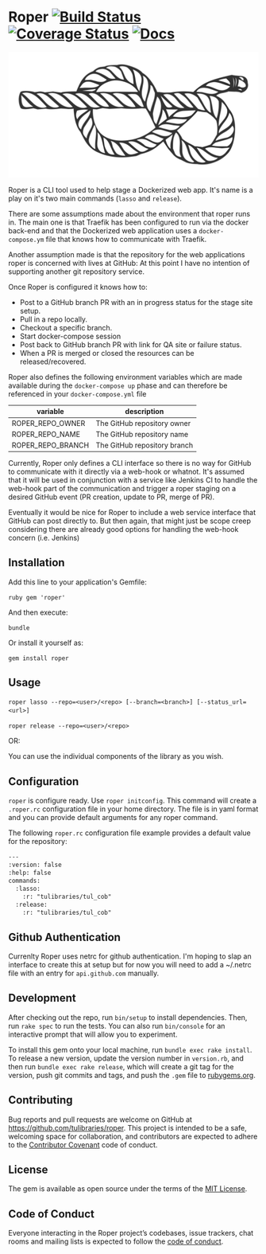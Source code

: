 # Roper [![Build Status](https://travis-ci.org/tulibraries/roper.svg?branch=main)](https://travis-ci.org/tulibraries/roper) [![Coverage Status](https://coveralls.io/repos/github/tulibraries/roper/badge.svg?branch=main)](https://coveralls.io/github/tulibraries/roper?branch=main) [![Docs](https://img.shields.io/badge/docs-rubydoc-blue.svg)](http://www.rubydoc.info/github/tulibraries/roper/main)

<p align="center"><img src="Figure-eight_knot.svg"></p>

Roper is a CLI tool used to help stage a Dockerized web app.  It's name is
a play on it's two main commands (`lasso` and `release`).

There are some assumptions made about the environment that roper runs in.  The
main one is that Traefik has been configured to run via the docker back-end and
that the Dockerized web application uses a `docker-compose.ym` file that knows
how to communicate with Traefik.

Another assumption made is that the repository for the web applications roper is concerned with lives at GitHub: At this point I have no intention of supporting another git repository service.

Once Roper is configured it knows how to:
* Post to a GitHub branch PR with an in progress status for the
  stage site setup.
* Pull in a repo locally.
* Checkout a specific branch.
* Start docker-compose session
* Post back to GitHub branch PR with link for QA site or failure
  status.
* When a PR is merged or closed the resources can be released/recovered.

Roper also defines the following environment variables which are made available
during the `docker-compose up` phase and can therefore be referenced in your
`docker-compose.yml` file

| variable | description |
| -------- | ------------|
| ROPER_REPO_OWNER | The GitHub repository owner |
| ROPER_REPO_NAME | The GitHub repository name |
| ROPER_REPO_BRANCH | The GitHub repository branch |

Currently, Roper only defines a CLI interface so there is no way for GitHub
to communicate with it directly via a web-hook or whatnot. It's assumed that it
will be used in conjunction with a service like Jenkins CI to handle the web-hook
part of the communication and trigger a roper staging on a desired GitHub event
(PR creation, update to PR, merge of PR).

Eventually it would be nice for Roper to include a web service interface that
GitHub can post directly to. But then again, that might just be scope creep
considering there are already good options for handling the web-hook concern
(i.e. Jenkins)

## Installation

Add this line to your application's Gemfile:

```
ruby gem 'roper'
```

And then execute:

```
bundle
```
Or install it yourself as:

```
gem install roper
```

## Usage

`roper lasso --repo=<user>/<repo> [--branch=<branch>] [--status_url=<url>]`

`roper release --repo=<user>/<repo>`

OR:

You can use the individual components of the library as you wish.

## Configuration
`roper` is configure ready. Use `roper initconfig`. This command will create
a `.roper.rc` configuration file in your home directory.  The file is in yaml
format and you can provide default arguments for any roper command.

The following `roper.rc` configuration file example provides a default value
for the repository:

```
---
:version: false
:help: false
commands:
  :lasso:
    :r: "tulibraries/tul_cob"
  :release:
    :r: "tulibraries/tul_cob"
```


## Github Authentication
Currenlty Roper uses netrc for github authentication.  I'm hoping to slap an
interface to create this at setup but for now you will need to add a ~/.netrc
file with an entry for `api.github.com` manually.

## Development

After checking out the repo, run `bin/setup` to install dependencies. Then, run
`rake spec` to run the tests. You can also run `bin/console` for an interactive
prompt that will allow you to experiment.

To install this gem onto your local machine, run `bundle exec rake install`. To
release a new version, update the version number in `version.rb`, and then run
`bundle exec rake release`, which will create a git tag for the version, push
git commits and tags, and push the `.gem` file to
[rubygems.org](https://rubygems.org).


## Contributing

Bug reports and pull requests are welcome on GitHub at
https://github.com/tulibraries/roper. This project is intended to be a safe,
welcoming space for collaboration, and contributors are expected to adhere to
the [Contributor Covenant](http://contributor-covenant.org) code of conduct.

## License

The gem is available as open source under the terms of the [MIT
License](http://opensource.org/licenses/MIT).

## Code of Conduct

Everyone interacting in the Roper project’s codebases, issue trackers, chat
rooms and mailing lists is expected to follow the [code of
conduct](https://github.com/tulibraries/roper/blob/main/CODE_OF_CONDUCT.md).
